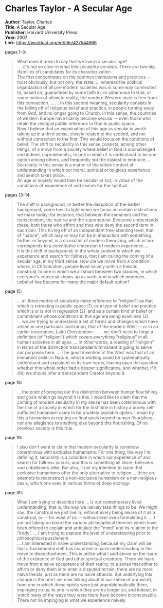 # Charles Taylor - A Secular Age

**Author**: Taylor, Charles  
**Title**: A Secular Age  
**Publisher**: Harvard University Press  
**Year**: 2007  
**Link**: <https://worldcat.org/en/title/427544966>  

pages 1-3:  
> What does it mean to say that we live in a secular age?  
> .... it's not so clear in what this secularity consists. There are two big (families of) candidates for its characterization.  
> The first concentrates on the common institutions and practices -- most obviously, but not only, the state. ... whereas the political organization of all pre-modern societies was in some way connected to, based on, guaranteed by some faith in, or adherence to God, or some notion of ultimate reality, the modern Western state is free from this connection.  ...
> ... In this second meaning, secularity consists in the falling off of religious belief and practice, in people turning away from God, and no longer going to Church. In this sense, the countries of western Europe have mainly become secular -- even those who retain the vestigial public reference to God in public space.  
> Now I believe that an examination of this age as secular is worth taking up in a third sense, closely related to the second, and not without connection to the first. This would focus on the conditons of belief. The shift to secularity in this sense consists, among other things, of a move from a society where belief in God is unchallenged and indeed, unproblematic, to one in which it is understood to be one option among others, and frequently not the easiest to embrace....  
> Secularity in this sense is a matter of the whole context of understanding in which our moral, spiritual or religious experience and search takes place. ...  
> An age or society would then be secular or not, in virtue of the conditions of experience of and search for the spiritual.  

pages 13-14:  
> The shift in background, or better the disruption of the earlier background, come best to light when we focus on certain distinctions we make today: for instance, that between the immanent and the transcendent, the natural and the supernatural. Everyone understands these, both those who affirm and thos who deny the second term in each pair. This hiving off of an independent free-standing level, that of "nature", which may or may not be in interaction with something further or beyond, is a crucial bit of modern theorizing, which in turn corresponds to a constitutive dimension of modern experience....  
> It is this shift in background, in the whole context in which we experience and search for fullness, that I am calling the coming of a secular age, in my third sense. How die we move from a condition where, in Christendom, people lived naively within a theistic construal, to one in which we all shunt between two stances, in which everyone's construal shows up as such, and in which moreover, unbelief has become for many the major default option?  

page 15:  
> ... all three modes of secularity make reference to "religion": as that which is retreating in public space (1), or a type of belief and practice which is or is not in regression (2), and as a certain kind of belief or commitment whose conditions in this age are being examined (3).  
> ... we are trying to understand a set of forms and changes which have arisen in one particular civilization, that of the modern West -- or in an earlier incarnation, Latin Christendom -- ... we don't need to forge a definition (of "religion") which covers everything "religious" in all human societies in all ages. ...
> In other words, a reading of "religion" in terms of the distinction transcendent/immanent is going to serve our purposes here. ... The great invention of the West was that of an immanent order in Nature, whose working could be systematically understood and explained on its own terms, leaving open the question whether this whole order had a deeper significance, and whether, if it did, we should infer a transcendent Creator beyond it.  

page 18:  
> ... the point of bringing out this distinction between human flourishing and goals which go beyond it is this. I would like to claim that the coming of modern secularity in my sense has been coterminous with the rise of a society in which for the first time in history a purely self-sufficient humanism came to be a widely available option. I mean by this a humanism accepting no final goals beyond human flourishing, nor any allegiance to anything else beyond this flourishing. Of no previous society is this true.  

page 19:  
> I also don't want to claim that modern secularity is somehow coterminous with exclusive humanisms. For one thing, the way I'm defining it, secularity is a condition in which our experience of and search for fullness occurs; and this is something all share, believers and unbelievers alike. But also, it not my intention to claim that exclusive humanisms offer the only alternative to religion.... there are attempts to reconstruct a non-exclusive humanism on a non-religious basis, which one sees in various forms of deep ecology.  

page 30:  
> What I am trying to describe here ... is our contemporary lived understanding; that is, the way we naively take things to be. We might say: the construal we just live in, without every being aware of it as a construal, or -- for most of us -- without ever even formulating it. ... I am not taking on board the various philosophical theories which have been offered to explain and articulate the "mind" and its relation to the "body". ... I am trying to capture the level of understanding prior to philosophical puzzlement.  
> ... I am interested in naive understanding, because my claim will be that a fundamental shift has occurred in naive understnading in the move to disenchantment. This is unlike what I said above on the issue of the existence of God and other spiritual creatures. There we have move from a naive acceptance of their reality, to a sense that either to affirm or deny them is to enter a disputed terrain; there are no more naive theists, just as there are no naive atheists. But underlying this change is the one I am now talking about in our sense of our world, from one in which these spirits were just unproblematically there, impinging on us, to one in which they are no longer so, and indeed, in which many of the ways they were there have become inconceivable. There not no impinging is what we experience naively.  



